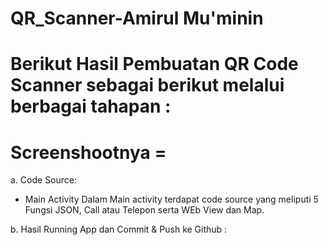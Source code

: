 # QR_Scanner-Amirul Mu'minin

# Berikut Hasil Pembuatan QR Code Scanner sebagai berikut melalui berbagai tahapan :



Screenshootnya =
=======================
a. Code Source:
- Main Activity
Dalam Main activity terdapat code source yang meliputi 5 Fungsi JSON, Call atau Telepon serta WEb View dan Map.

b. Hasil Running App dan Commit & Push ke Github :
